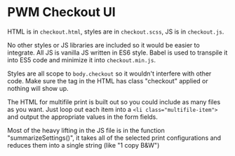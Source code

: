 # PWM Checkout UI

HTML is in `checkout.html`, styles are in `checkout.scss`, JS is in `checkout.js`.

No other styles or JS libraries are included so it would be easier to integrate. All JS is vanilla JS written in ES6 style. Babel is used to transpile it into ES5 code and minimize it into `checkout.min.js`.

Styles are all scope to `body.checkout` so it wouldn't interfere with other code. Make sure the <body> tag in the HTML has class "checkout" applied or nothing will show up.

The HTML for multifile print is built out so you could include as many files as you want. Just loop out each item into a `<li class="multifile-item">` and output the appropriate values in the form fields.

Most of the heavy lifting in the JS file is in the function "summarizeSettings()", it takes all of the selected print configurations and reduces them into a single string (like "1 copy B&W")